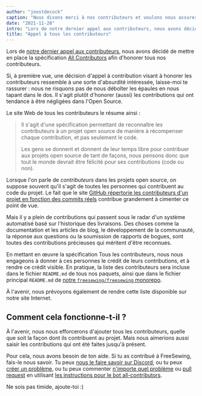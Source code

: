 ```yaml
---
author: "joostdecock"
caption: "Nous disons merci à nos contributeurs et voulons nous assurer que leurs contributions reçoivent le crédit qu'elles méritent"
date: "2021-11-28"
intro: "Lors de notre dernier appel aux contributeurs, nous avons décidé de mettre en œuvre la spécification Tous les contributeurs afin d'honorer tous nos contributeurs."
title: "Appel à tous les contributeurs"
---
```


Lors de [notre dernier appel aux contributeurs](https://github.com/freesewing/freesewing/issues/1514), nous avons décidé de mettre en place la spécification [All Contributors](https://allcontributors.org/) afin d'honorer tous nos contributeurs.

Si, à première vue, une décision d'appel à contribution visant à honorer les contributeurs ressemble à une sorte d'absurdité intéressée, laisse-moi te rassurer : nous ne risquons pas de nous déboîter les épaules en nous tapant dans le dos. Il s'agit plutôt d'honorer (aussi) les contributions qui ont tendance à être négligées dans l'Open Source.

Le site Web de tous les contributeurs le résume ainsi :

> Il s'agit d'une spécification permettant de reconnaître les contributeurs à un projet open source de manière à récompenser chaque contribution, et pas seulement le code.
> 
> Les gens se donnent et donnent de leur temps libre pour contribuer aux projets open source de tant de façons, nous pensons donc que tout le monde devrait être félicité pour ses contributions (code ou non).

Lorsque l'on parle de *contributeurs* dans les projets open source, on suppose souvent qu'il s'agit de toutes les personnes qui contribuent au code du projet. Le fait que le site [GitHub répertorie les contributeurs d'un projet en fonction des commits réels](https://github.com/freesewing/freesewing/graphs/contributors) contribue grandement à cimenter ce point de vue.

Mais il y a plein de contributions qui passent sous le radar d'un système automatisé basé sur l'historique des livraisons. Des choses comme la documentation et les articles de blog, le développement de la communauté, la réponse aux questions ou la soumission de rapports de bogues, sont toutes des contributions précieuses qui méritent d'être reconnues.

En mettant en œuvre la spécification Tous les contributeurs, nous nous engageons à donner à ces personnes le crédit de leurs contributions, et à rendre ce crédit visible. En pratique, la liste des contributeurs sera incluse dans le fichier `README.md` de tous nos paquets, ainsi que dans le fichier principal `README.md` de [notre `freesewing/freesewing` monorepo](https://github.com/freesewing/freesewing).

À l'avenir, nous prévoyons également de rendre cette liste disponible sur notre site Internet.

## Comment cela fonctionne-t-il ?

À l'avenir, nous nous efforcerons d'ajouter tous les contributeurs, quelle que soit la façon dont ils contribuent au projet. Mais nous aimerions aussi saisir les contributions qui ont été faites jusqu'à présent.

Pour cela, nous avons besoin de ton aide. Si tu as contribué à FreeSewing, fais-le nous savoir. Tu peux [nous le faire savoir sur Discord](https://discord.freesewing.org/), ou tu peux [créer un problème](https://github.com/freesewing/freesewing/issues/new?assignees=joostdecock&labels=%F0%9F%92%9C+all+contributors&template=all-contributors.md&title=All+Contributors%3A+Please+add+%28username+here%29), ou tu peux commenter [n'importe quel problème](https://github.com/freesewing/freesewing/issues) ou [pull request](https://github.com/freesewing/freesewing/pulls) en utilisant [les instructions pour le bot all-contributors](https://allcontributors.org/docs/en/bot/usage).


Ne sois pas timide, ajoute-toi :)
